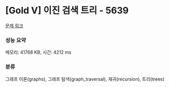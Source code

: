 # [Gold V] 이진 검색 트리 - 5639 

[문제 링크](https://www.acmicpc.net/problem/5639) 

### 성능 요약

메모리: 41768 KB, 시간: 4212 ms

### 분류

그래프 이론(graphs), 그래프 탐색(graph_traversal), 재귀(recursion), 트리(trees)

